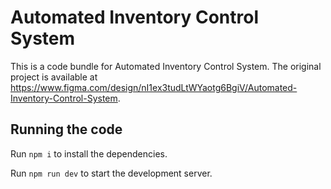
  # Automated Inventory Control System

  This is a code bundle for Automated Inventory Control System. The original project is available at https://www.figma.com/design/nI1ex3tudLtWYaotg6BgiV/Automated-Inventory-Control-System.

  ## Running the code

  Run `npm i` to install the dependencies.

  Run `npm run dev` to start the development server.
  